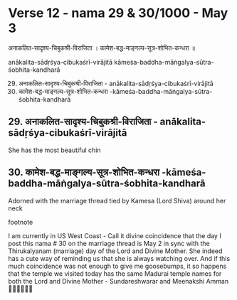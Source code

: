 # Verse 12 - nama 29 & 30/1000 - May 3 

अनाकलित-सादृश्य-चिबुकश्री-विराजिता ।
कामेश-बद्ध-माङ्गल्य-सूत्र-शोभित-कन्धरा ॥

anākalita-sādṛśya-cibukaśrī-virājitā 
kāmeśa-baddha-māṅgalya-sūtra-śobhita-kandharā

29. अनाकलित-सादृश्य-चिबुकश्री-विराजिता - anākalita-sādṛśya-cibukaśrī-virājitā 
30. कामेश-बद्ध-माङ्गल्य-सूत्र-शोभित-कन्धरा -kāmeśa-baddha-māṅgalya-sūtra-śobhita-kandharā

## 29. अनाकलित-सादृश्य-चिबुकश्री-विराजिता - anākalita-sādṛśya-cibukaśrī-virājitā

She has the most beautiful chin

## 30. कामेश-बद्ध-माङ्गल्य-सूत्र-शोभित-कन्धरा -kāmeśa-baddha-māṅgalya-sūtra-śobhita-kandharā

Adorned with the marriage thread tied by Kamesa (Lord Shiva) around her neck

footnote

I am currently in US West Coast - Call it divine coincidence that the day I post this nama # 30 on the marriage thread is May 2 in sync with the Thirukalyanam (marriage) day of the Lord and Divine Mother.  She indeed has a cute way of reminding us that she is always watching over. And if this much coincidence was not enough to give me goosebumps, it so happens that the temple we visited today has the same Madurai temple names for both the Lord and Divine Mother - Sundareshwarar and Meenakshi Amman 🙇‍♂️🙇‍♂️🙏🙏
